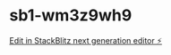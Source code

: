 # sb1-wm3z9wh9

[Edit in StackBlitz next generation editor ⚡️](https://stackblitz.com/~/github.com/happybirdlucky25/sb1-wm3z9wh9)